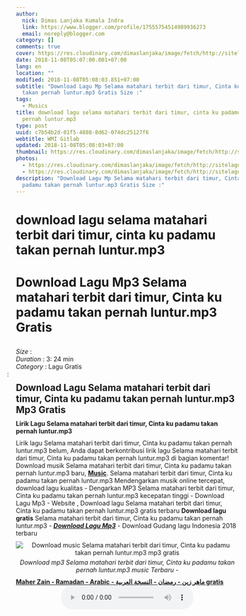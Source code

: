 ```yaml
---
author:
  nick: Dimas Lanjaka Kumala Indra
  link: https://www.blogger.com/profile/17555754514989936273
  email: noreply@blogger.com
category: []
comments: true
cover: https://res.cloudinary.com/dimaslanjaka/image/fetch/http://sitelagump3.com/icon_content/2018/05/17/06/57/download-lagu-selama-matahari-terbit-dari-timur-cinta-ku-padamu-takan-pernah-lunturmp3-mp3-gratis-di-sitelagump3com.png
date: 2018-11-08T05:07:00.001+07:00
lang: en
location: ""
modified: 2018-11-08T05:08:03.851+07:00
subtitle: "Download Lagu Mp Selama matahari terbit dari timur, Cinta ku padamu
  takan pernah luntur.mp3 Gratis Size :"
tags:
  - Musics
title: download lagu selama matahari terbit dari timur, cinta ku padamu takan
  pernah luntur.mp3
type: post
uuid: c7b54b2d-01f5-4888-8d62-074dc25127f6
webtitle: WMI Gitlab
updated: 2018-11-08T05:08:03+07:00
thumbnail: https://res.cloudinary.com/dimaslanjaka/image/fetch/http://sitelagump3.com/icon_content/2018/05/17/06/57/download-lagu-selama-matahari-terbit-dari-timur-cinta-ku-padamu-takan-pernah-lunturmp3-mp3-gratis-di-sitelagump3com.png
photos:
  - https://res.cloudinary.com/dimaslanjaka/image/fetch/http://sitelagump3.com/icon_content/2018/05/17/06/57/download-lagu-selama-matahari-terbit-dari-timur-cinta-ku-padamu-takan-pernah-lunturmp3-mp3-gratis-di-sitelagump3com.png
  - https://res.cloudinary.com/dimaslanjaka/image/fetch/http://sitelagump3.com/icon_content/2018/05/17/06/57/download-lagu-selama-matahari-terbit-dari-timur-cinta-ku-padamu-takan-pernah-lunturmp3-mp3-gratis-di-sitelagump3com.png
description: "Download Lagu Mp Selama matahari terbit dari timur, Cinta ku
  padamu takan pernah luntur.mp3 Gratis Size :"
---
```


<h1>download lagu selama matahari terbit dari timur, cinta ku padamu takan pernah luntur.mp3</h1><div class="content-video">              <h1 style="padding: 0 0 10px 0;">Download Lagu Mp3 Selama matahari terbit dari timur, Cinta ku padamu takan pernah luntur.mp3 Gratis</h1>              <div><span><i>Size </i>:</span> </div>              <div><span><i>Duration </i>:</span> 3: 24 min</div>              <div><span><i>Category </i>:</span>                  Lagu Gratis            </div>              <span class="cont"><i style="margin-left: -20px;" class="fa fa-pencil-square-o"></i>: <h2 style="margin: 10px 0px;">Download Lagu Selama matahari terbit dari timur, Cinta ku padamu takan pernah luntur.mp3 Mp3 Gratis</h2>                                      <h3 style="margin: 0px 0px 10px 0px;font-size: 14px;">Lirik Lagu Selama matahari terbit dari timur, Cinta ku padamu takan pernah luntur.mp3</h3>                      Lirik lagu Selama matahari terbit dari timur, Cinta ku padamu takan pernah luntur.mp3 belum, Anda dapat berkontribusi lirik lagu Selama matahari terbit dari timur, Cinta ku padamu takan pernah luntur.mp3 di bagian komentar!                                      Download musik Selama matahari terbit dari timur, Cinta ku padamu takan pernah luntur.mp3 baru, <u><b>Music</b></u>. Selama matahari terbit dari timur, Cinta ku padamu takan pernah luntur.mp3 Mendengarkan musik online tercepat, download lagu kualitas -  Dengarkan MP3 Selama matahari terbit dari timur, Cinta ku padamu takan pernah luntur.mp3 kecepatan tinggi - Download Lagu Mp3 - Website , Download lagu Selama matahari terbit dari timur, Cinta ku padamu takan pernah luntur.mp3 gratis terbaru <b>Download lagu gratis</b> Selama matahari terbit dari timur, Cinta ku padamu takan pernah luntur.mp3 - <i><a href="" title="Download Lagu Mp3"><b>Download Lagu Mp3</b></a></i> - Download Gudang lagu Indonesia 2018 terbaru<br> <div class="img_content_view" style="text-align: center;padding: 10px 0px;"><img src="https://res.cloudinary.com/dimaslanjaka/image/fetch/http://sitelagump3.com/icon_content/2018/05/17/06/57/download-lagu-selama-matahari-terbit-dari-timur-cinta-ku-padamu-takan-pernah-lunturmp3-mp3-gratis-di-sitelagump3com.png" alt="Download music Selama matahari terbit dari timur, Cinta ku padamu takan pernah luntur.mp3 mp3 gratis"><span style="display: block;padding-top: 5px;"><i>Download mp3 Selama matahari terbit dari timur, Cinta ku padamu takan pernah luntur.mp3 music Terbaru - </i></span></div>  <u><a href="" title="Download mp3 Maher Zain - Ramadan - Arabic - ماهر زين - رمضان - النسخة العربية music baru"><b>Maher Zain - Ramadan - Arabic - ماهر زين - رمضان - النسخة العربية gratis</b></a></u>            </span>          </div><center><audio controls="">  <source src="http://sitelagump3.com/get/api/443031219" type="audio/ogg">  <source src="http://sitelagump3.com/get/api/443031219" type="audio/mpeg">  <source src="http://sitelagump3.com/get/api/443031219" type="audio/mp3">  <source src="http://sitelagump3.com/get/api/443031219" type="audio/wav">Your browser does not support the audio element. </audio></center>